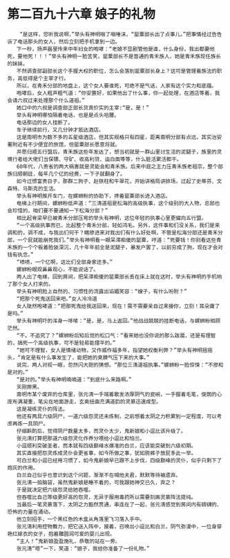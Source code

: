 # 第二百九十六章 娘子的礼物
        “是这样，您听我说啊，”举头有神明咽了咽唾沫，“罂粟部长出了点事儿。”把事情经过告告诉了电话那头的女人，然后立刻把手机拿到一边。
       下一秒，扬声器里传来中年妇女的咆哮：“老娘不显剧管他是谁，什么身份，我出都要他死，要他死！！！”举头有神明一脸苦笑，罂粟部长不是普通的青禾族人，她是青禾族现任族长的妹妹。
       不然调查部副部长这个手握大权的职位，怎么会落到罂粟部长身上？这可是管理着族法的职务，高低得是个主宰才行。
       所以，在青禾分部的地盘上，这个女人要谁死，可绝不是气话，人家有这个实力和底蕴。
       咆哮后，女人粗声粗气道：“你安置好，如果他出了什么事，你一起处理，在酒店等着，我会请六叔过来处理那个什么道祖。”
       她口中的六叔是调查部正部长货真价实的主宰:“是，是！”
       举头有神明哪怕隔着电话，也是是点头哈腰。
       电话那边的女人挂断了。
       车子继续前行，又几分钟才抵达酒店。
       这是南明市为数不多的五星级酒店，但其实规格只有四星，距离南明分部有点远，其实治安署附近有不少便宜的旅馆，但罂粟部长愿意将就。
       并愿归顺五行盟后，青禾族这些年发达了，想当初就是一群山里讨生活的泥腿子，族里的灵境行者给大佬们当保镖、守矿、收高利贷、运白面等等，什么脏活累活都干。
       60年代，八贵省的两大祸害就是灵能会和青禾族。后来中庭之主力压青禾族老祖宗，整个部族归顺朝廷，每年几个亿的经费，一下子就翻身了。
       如今过惯富贵日子，那群二狗子、赵铁柱和牛翠花，开始讲格局讲排场，过起了史蒂芬、文森特、马斯克的生活。
       举头有神明推开车门，在螺蛳粉的协助下，搀着罂粟部长进入酒店。
       电梯上行期间，螺蛳粉低声道：“三清道祖是松海的高级执事，这个级别的大人物，总部也会珍惜的，咱们要不要通知一下松海分部？”
       相比起脊梁早已被青禾分部压弯的举头有神明，这位年轻的执事心里更偏向五行盟。
       “一个高级执事而已，比起整个青禾分部，轻如鸿毛。另外，这件事和们没关系，我们是来调和的，调不成，与我出们何干？瞎掺进来对我出们有什么好处啊，不管是松海分部还是青禾分部，一个屁就能崩死我们。”举头有神明看一眼呆滞痴傻的罂粟，哼道：“死要钱！你别看这些青禾族的一个个板着脸装深沉，几十年年前全是泥腿子，暴发户罢了，以前穷成了狗，现在才会对钱有执念。”
       “啧啧，一个亿啊，这比们全部身家还多。”
       螺蛳粉眼观鼻鼻观心，不能说话了。
       两人出了电梯，回到房间，把呆滞痴傻的罂粟部长丢在床上就在这时，举头有神明的手机响了那个女人打来的。
       举头有神明脸上自然的、习惯性的流露出谄媚笑容：“嫂子，有什么吩附？”
       “把那个死鬼送回来吧。”女人冷冷道
       女人陡然咆哮道：“把那死鬼给我送回来，现在！需不需要亲自过来接你，立刻！耳朵聋了是吗。”
       举头有神明吓的浑身一哆嗦：“是，是，马上返回。”他战战兢兢的挂断电话，与螺蛳粉相顾茫然。
       “不，不追究了？”螺蛳粉后知后觉的松口气：“看来她也没你说的那么跋扈，还是有理智的，搞死一个高级执事，可不是轻易能摆平的。”
       “她可不理智，女人是情绪动物，又作威作福多年，指望她权衡利弊？”举头有神明摇摇头，“肯定是有什么事发生了，能把她的臭脾气压下来的大事。”
       说完，两人对视一眼，忽然闪大胆的猜想。“那位三清道祖执事。”螺蛳粉一脸惊悚：“不掺和是对的。”
       “是对的。”举头有神明喃喃道：“到底什么来路啊。”
       天刚擦黑。
       南明市某个废弃的仓库里，张元清一手端着散发浓厚阴气的瓷碗，一手握着毛笔，俊朗的心庞布满凝重，笔尖在地面游走，玄奥扭曲充满道韵的灵篆迅速成型。
       这是凝练灵仆的阵法。
       他还有两具六级阴尸，一道六级怨灵还未炼制，之前想着太阴之力积累到一定程度，可以考虑再炼一具阴尸。
       仔细斟酌后，觉得阴尸数量太多，而灵仆太少，鬼新娘和小逗比该升级了。
       张元清打算把那道六级怨灵化作养分喂给小逗比和怕兰。
       小逗顺利突破圣者，而本就有四级巅峰水爆准的白兰，应该能突破到六级初期。
       其实直接把怨灵炼成灵仆会更省事，如今所做之事，犹如脱裤子放屁多此一举。
       可白兰和小逗已经用习惯了，如今鬼新娘早已跟不上步伐，四级巅峰的灵仆，似乎只剩下了炮灰的作用。
       白兰自己似乎也意识到这个问题，渐渐不在喊他夫君，默默等待被遗弃。
       张元清一拍脑袋，虽然鬼新娘是睡不着的，可我跟她神交已久，弃之？
       于是就决定把六级怨灵给她吞噬。
       但吞噬比自己等级更好高的怨灵，无异于服用毒药所以需要刻画灵篆阵法提纯。
       当最后一笔灵篆落下，太阴之力豁然贯通，串连在了一起，张元清感觉到房间内有磅礴的、恐怖的力量在涌动。
       他立刻招手，一个黑红色的木盒从角落里飞习落入手中。
       张元清利用控物舞力，把它送入阵中，接着，召唤出小逗比和白兰，阴气弥漫中，一位身穿艳红嫁衣的女子，抱着雕圆润可爱的婴儿出现。
       “主人！”鬼新娘盈盈施礼，恭敬的站在一旁。
       张元清“嗯”一下，笑道：“娘子，我给你准备了一份礼物。”